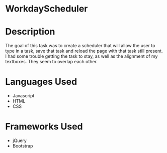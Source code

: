 # WorkdayScheduler



# Description
The goal of this task was to create a scheduler that will allow the user to type in a task, save that task and reload the page with that task still present. I had some trouble getting the task to stay, as well as the alignment of my textboxes. They seem to overlap each other. 

# Languages Used
* Javascript
* HTML
* CSS

# Frameworks Used
* jQuery
* Bootstrap